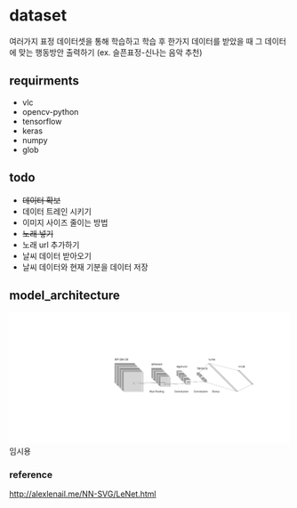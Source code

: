 # dataset
여러가지 표정 데이터셋을 통해 학습하고 학습 후 한가지 데이터를 받았을 때 그 데이터에 맞는 행동방안 출력하기 (ex. 슬픈표정-신나는 음악 추천)

## requirments
+ vlc
+ opencv-python
+ tensorflow
+ keras
+ numpy
+ glob

## todo
+ ~~데이터 확보~~
+ 데이터 트레인 시키기
+ 이미지 사이즈 줄이는 방법
+ ~~노래 넣기~~
+ 노래 url 추가하기
+ 날씨 데이터 받아오기
+ 날씨 데이터와 현재 기분을 데이터 저장 

## model_architecture

![](./file/model_architecture.svg)
임시용

### reference
http://alexlenail.me/NN-SVG/LeNet.html
